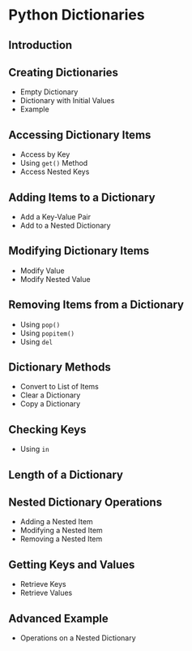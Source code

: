 # Python Dictionaries

## Introduction

## Creating Dictionaries
- Empty Dictionary
- Dictionary with Initial Values
- Example

## Accessing Dictionary Items
- Access by Key
- Using `get()` Method
- Access Nested Keys

## Adding Items to a Dictionary
- Add a Key-Value Pair
- Add to a Nested Dictionary

## Modifying Dictionary Items
- Modify Value
- Modify Nested Value

## Removing Items from a Dictionary
- Using `pop()`
- Using `popitem()`
- Using `del`

## Dictionary Methods
- Convert to List of Items
- Clear a Dictionary
- Copy a Dictionary

## Checking Keys
- Using `in`

## Length of a Dictionary

## Nested Dictionary Operations
- Adding a Nested Item
- Modifying a Nested Item
- Removing a Nested Item

## Getting Keys and Values
- Retrieve Keys
- Retrieve Values

## Advanced Example
- Operations on a Nested Dictionary

